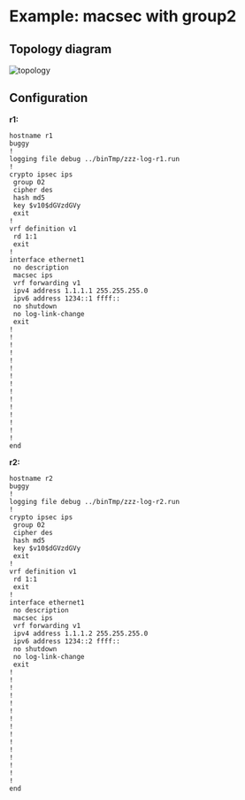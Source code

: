 # Example: macsec with group2

## **Topology diagram**

![topology](/img/crypt-macsec21.tst.png)

## **Configuration**

**r1:**
```
hostname r1
buggy
!
logging file debug ../binTmp/zzz-log-r1.run
!
crypto ipsec ips
 group 02
 cipher des
 hash md5
 key $v10$dGVzdGVy
 exit
!
vrf definition v1
 rd 1:1
 exit
!
interface ethernet1
 no description
 macsec ips
 vrf forwarding v1
 ipv4 address 1.1.1.1 255.255.255.0
 ipv6 address 1234::1 ffff::
 no shutdown
 no log-link-change
 exit
!
!
!
!
!
!
!
!
!
!
!
!
!
!
!
end
```

**r2:**
```
hostname r2
buggy
!
logging file debug ../binTmp/zzz-log-r2.run
!
crypto ipsec ips
 group 02
 cipher des
 hash md5
 key $v10$dGVzdGVy
 exit
!
vrf definition v1
 rd 1:1
 exit
!
interface ethernet1
 no description
 macsec ips
 vrf forwarding v1
 ipv4 address 1.1.1.2 255.255.255.0
 ipv6 address 1234::2 ffff::
 no shutdown
 no log-link-change
 exit
!
!
!
!
!
!
!
!
!
!
!
!
!
!
!
end
```
